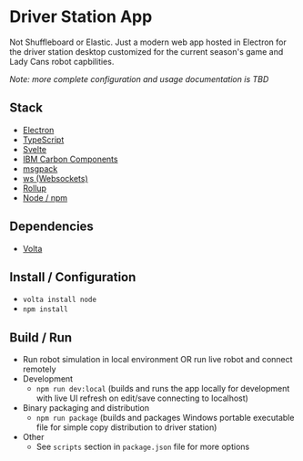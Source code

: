 # Driver Station App

Not Shuffleboard or Elastic. Just a modern web app hosted in Electron for the driver station desktop customized for the current season's game and Lady Cans robot capbilities.

_Note: more complete configuration and usage documentation is TBD_

## Stack

* [Electron](https://www.electronjs.org/)
* [TypeScript](https://www.typescriptlang.org/)
* [Svelte](https://svelte.dev/)
* [IBM Carbon Components](https://svelte.carbondesignsystem.com/)
* [msgpack](https://msgpack.org/)
* [ws (Websockets)](https://github.com/websockets/ws)
* [Rollup](https://rollupjs.org/)
* [Node / npm](https://nodejs.org/en)

## Dependencies

* [Volta](https://docs.volta.sh/guide/getting-started)

## Install / Configuration

* `volta install node`
* `npm install`

## Build / Run

* Run robot simulation in local environment OR run live robot and connect remotely
* Development
  * `npm run dev:local` (builds and runs the app locally for development with live UI refresh on edit/save connecting to localhost)
* Binary packaging and distribution
  * `npm run package` (builds and packages Windows portable executable file for simple copy distribution to driver station)
* Other
  * See `scripts` section in `package.json` file for more options
